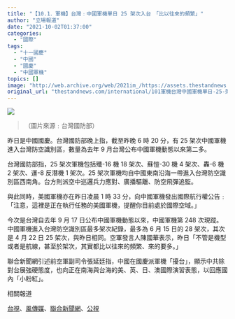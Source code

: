 ```yaml
---
title: "【10.1．軍機】台灣﹕中國軍機單日 25 架次入台　「比以往來的頻繁」"
author: "立場報道"
date: "2021-10-02T01:37:00"
categories:
  - "國際"
tags:
  - "十一國慶"
  - "中國"
  - "國慶"
  - "中國軍機"
topics: []
image: "http://web.archive.org/web/2021im_/https://assets.thestandnews.com/media/photos/989x746_156646416086.jpg"
original_url: "thestandnews.com/international/101軍機台灣中國軍機單日-25-架次入台-比以往來的頻繁"
---
```

![](http://web.archive.org/web/2021im_/https://assets.thestandnews.com/media/photos/989x746_156646416086.jpg)
> （圖片來源﹕台灣國防部）

昨日是中國國慶。台灣國防部晚上指，截至昨晚 6 時 20 分，有 25 架次中國軍機進入台灣防空識別區，數量為去年 9 月台灣公布中國軍機動態以來第二多。

台灣國防部指，25 架次軍機包括殲-16 機 18 架次、蘇愷-30 機 4 架次、轟-6 機 2 架次、運-8 反潛機 1 架次。25 架次軍機均自中國東南沿海一帶進入台灣防空識別區西南角。台方則派空中巡邏兵力應對、廣播驅離、防空飛彈追監。

與此同時，美國軍機亦在昨日凌晨 1 時 33 分，向中國軍機發出國際航行權公告﹕「注意，這裡是正在執行任務的美國軍機，提醒你目前處於國際空域。」

今次是台灣自去年 9 月 17 日公布中國軍機動態以來，中國軍機第 248 次現蹤。中國軍機進入台灣防空識別區最多架次紀錄，最多為 6 月 15 日的 28 架次，其次是 4 月 22 日 25 架次，與昨日相同。空軍發言人陳國華表示，昨日「不管是機型或者是航線，甚至於架次，其實都比以往來的頻繁、來的要多。」

聯合新聞網引述前空軍副司令張延廷指，中國在國慶派軍機「擾台」，顯示中共除對台展強硬態度，也向正在南海與台海的美、英、日、澳國際演習表態，以回應國內「小粉紅」。

相關報道

[台視](http://web.archive.org/web/20211002065415/https://tw.news.yahoo.com/%E4%B8%AD%E5%9C%8B%E5%8D%81-%E5%9C%8B%E6%85%B6-%E4%BB%8A25%E6%9E%B6%E6%AC%A1%E5%85%B1%E6%A9%9F%E6%93%BE%E5%8F%B0-%E5%89%B5%E7%AC%AC2%E5%A4%9A-112435002.html)、[風傳媒](http://web.archive.org/web/20211002065415/https://www.storm.mg/article/3970376)、[聯合新聞網](http://web.archive.org/web/20211002065415/https://udn.com/news/story/10930/5786759?from=udn-ch1_breaknews-1-0-news)、[公視](http://web.archive.org/web/20211002065415/https://news.pts.org.tw/article/547402)